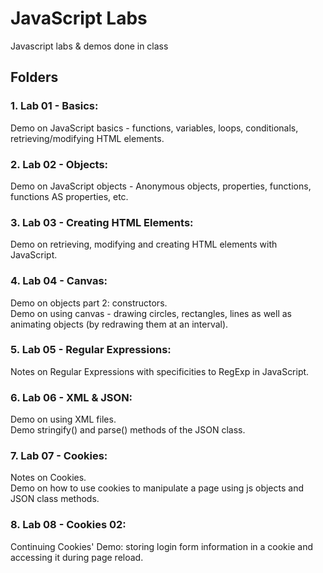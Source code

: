 # JavaScript Labs
Javascript labs & demos done in class

## Folders

### 1. Lab 01 - Basics:

<p>
    Demo on JavaScript basics - functions, variables, loops, conditionals, retrieving/modifying HTML elements.
</p>

### 2. Lab 02 - Objects:

<p> 
    Demo on JavaScript objects - Anonymous objects, properties, functions, functions AS properties, etc.
</p>

### 3. Lab 03 - Creating HTML Elements:

<p> 
    Demo on retrieving, modifying and creating HTML elements with JavaScript.
</p>

### 4. Lab 04 - Canvas:

<p> 
    Demo on objects part 2: constructors. <br>
    Demo on using canvas - drawing circles, rectangles, lines as well as animating objects (by redrawing them at an interval).
</p>

### 5. Lab 05 - Regular Expressions:

<p> 
    Notes on Regular Expressions with specificities to RegExp in JavaScript.
</p>

### 6. Lab 06 - XML & JSON:

<p> 
    Demo on using XML files. <br>
    Demo stringify() and parse() methods of the JSON class.
</p>

### 7. Lab 07 - Cookies:

<p> 
    Notes on Cookies. <br>
    Demo on how to use cookies to manipulate a page using js objects and JSON class methods.
</p>

### 8. Lab 08 - Cookies 02:

<p> 
    Continuing Cookies' Demo: storing login form information in a cookie and accessing it during page reload.
</p>